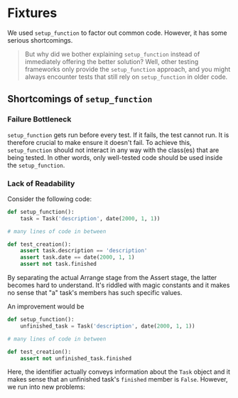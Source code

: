 # Fixtures

We used `setup_function` to factor out common code.
However, it has some serious shortcomings.

> But why did we bother explaining `setup_function` instead of immediately offering the better solution?
> Well, other testing frameworks only provide the `setup_function` approach, and you might always encounter tests that still rely on `setup_function` in older code.



## Shortcomings of `setup_function`

### Failure Bottleneck

`setup_function` gets run before every test.
If it fails, the test cannot run.
It is therefore crucial to make ensure it doesn't fail.
To achieve this, `setup_function` should not interact in any way with the class(es) that are being tested.
In other words, only well-tested code should be used inside the `setup_function`.

### Lack of Readability

Consider the following code:

```python
def setup_function():
    task = Task('description', date(2000, 1, 1))

# many lines of code in between

def test_creation():
    assert task.description == 'description'
    assert task.date == date(2000, 1, 1)
    assert not task.finished
```

By separating the actual Arrange stage from the Assert stage, the latter becomes hard to understand.
It's riddled with magic constants and it makes no sense that "a" task's members has such specific values.

An improvement would be

```python
def setup_function():
    unfinished_task = Task('description', date(2000, 1, 1))

# many lines of code in between

def test_creation():
    assert not unfinished_task.finished
```

Here, the identifier actually conveys information about the `Task` object and it makes sense that an unfinished task's `finished` member is `False`.
However, we run into new problems: